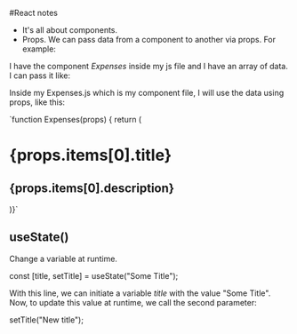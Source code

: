 #React notes

- It's all about components.
- Props. We can pass data from a component to another via props. For example:

I have the component _Expenses_ inside my js file and I have an array of data. I can pass it like:
<Expenses items={array_of_data}></Expenses>

Inside my Expenses.js which is my component file, I will use the data using props, like this:

`function Expenses(props) {
return (

<div>
<h1>{props.items[0].title}</h1>
<h2>{props.items[0].description}</h2>
</div>
)}`

## useState()

Change a variable at runtime.

const [title, setTitle] = useState("Some Title");

With this line, we can initiate a variable _title_ with the value "Some Title". Now, to update this value at runtime, we call the second parameter:

setTitle("New title");

